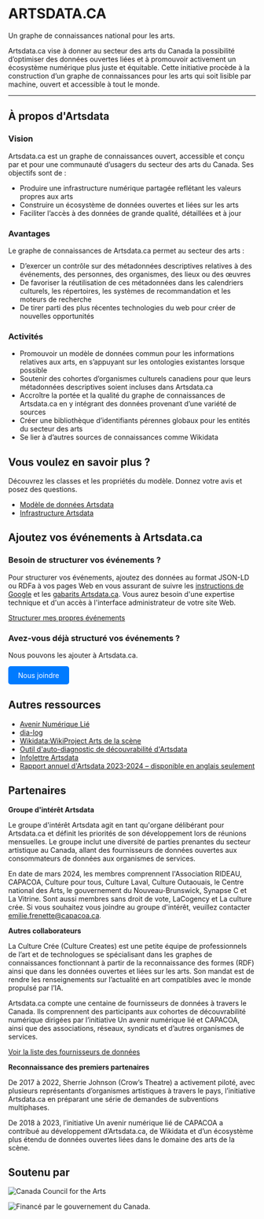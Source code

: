 # ARTSDATA.CA

Un graphe de connaissances national pour les arts.

Artsdata.ca vise à donner au secteur des arts du Canada la possibilité d’optimiser des données ouvertes liées et à promouvoir activement un écosystème numérique plus juste et équitable. Cette initiative procède à la construction d’un graphe de connaissances pour les arts qui soit lisible par machine, ouvert et accessible à tout le monde.

---

## À propos d'Artsdata

### Vision

Artsdata.ca est un graphe de connaissances ouvert, accessible et conçu par et pour une communauté d’usagers du secteur des arts du Canada. Ses objectifs sont de :

- Produire une infrastructure numérique partagée  reflétant les valeurs propres aux arts
- Construire un écosystème de données ouvertes et liées sur les arts
- Faciliter l’accès à des données de grande qualité, détaillées et à jour

### Avantages

Le graphe de connaissances de Artsdata.ca permet au secteur des arts :

- D’exercer un contrôle sur des métadonnées descriptives relatives à des événements, des personnes, des organismes, des lieux ou des œuvres
- De favoriser la réutilisation de ces métadonnées dans les calendriers culturels, les répertoires, les systèmes de recommandation et les moteurs de recherche
- De tirer parti des plus récentes technologies du web pour créer de nouvelles opportunités

### Activités

- Promouvoir un modèle de données commun pour les informations  relatives aux arts, en s’appuyant sur les ontologies existantes lorsque possible
- Soutenir des cohortes d’organismes culturels canadiens pour que leurs métadonnées descriptives soient incluses dans Artsdata.ca
- Accroître la portée et la qualité du graphe de connaissances de Artsdata.ca en y intégrant des données provenant d’une variété de sources
- Créer une bibliothèque d’identifiants pérennes globaux pour les entités du secteur des arts
- Se lier à d’autres sources de connaissances comme Wikidata

## Vous voulez en savoir plus ?

Découvrez les classes et les propriétés du modèle. Donnez votre avis et posez des questions.

- [Modèle de données Artsdata](https://culturecreates.github.io/artsdata-data-model/)
- [Infrastructure Artsdata](https://culturecreates.github.io/artsdata-data-model/architecture/overview.html)

## Ajoutez vos événements à Artsdata.ca

### Besoin de structurer vos événements ?

Pour structurer vos événements, ajoutez des données au format JSON-LD ou RDFa à vos pages Web en vous assurant de suivre les [instructions de Google](https://developers.google.com/search/docs/appearance/structured-data/event?hl=fr) et les [gabarits Artsdata.ca](https://culturecreates.github.io/artsdata-data-model/gabarits-jsonld/README.fr.html). Vous aurez besoin d'une expertise technique et d'un accès à l'interface administrateur de votre site Web. 

[Structurer mes propres événements](https://culturecreates.github.io/artsdata-data-model/gabarits-jsonld/README.fr.html)

### Avez-vous déjà structuré vos événements ?

Nous pouvons les ajouter à Artsdata.ca.

<!-- HTML button-like link -->
<a href="mailto:support@culturecreates.com?subject=Participation%20à%20Artsdata.ca&body=Mon%20site%20Web%20contient%20des%20données%20structurées.%20Veuillez%20l'ajouter%20à%20artsdata.ca." style="display: inline-block; padding: 10px 20px; color: white; background-color: #007BFF; text-decoration: none; border-radius: 5px;">Nous joindre</a>


## Autres ressources

- [Avenir Numérique Lié](https://linkeddigitalfuture.ca/fr/accueil/)
- [dia-log](https://dia-log.ca)
- [Wikidata:WikiProject Arts de la scène](https://www.wikidata.org/wiki/Wikidata:WikiProject_Performing_arts/fr)
- [Outil d'auto-diagnostic de découvrabilité d'Artsdata](https://form.jotform.com/230306144694049)
- [Infolettre Artsdata](https://mailchi.mp/53ff7a0a3ef0/stay-in-the-loop-restez-au-courant)
- [Rapport annuel d'Artsdata 2023-2024 – disponible en anglais seulement](https://docs.google.com/document/d/1kQM85gQx1A3KcUO26LRKq7aVo2RB7W5ylbRHYjqUoIU/edit?usp=share_link)

## Partenaires

**Groupe d'intérêt Artsdata**

Le groupe d'intérêt Artsdata agit en tant qu'organe délibérant pour Artsdata.ca et définit les priorités de son développement lors de réunions mensuelles. Le groupe inclut une diversité de parties prenantes du secteur artistique au Canada, allant des fournisseurs de données ouvertes aux consommateurs de données aux organismes de services.

En date de mars 2024, les membres comprennent l'Association RIDEAU, CAPACOA, Culture pour tous, Culture Laval, Culture Outaouais, le Centre national des Arts, le gouvernement du Nouveau-Brunswick, Synapse C et La Vitrine. Sont aussi membres sans droit de vote, LaCogency et La culture crée. Si vous souhaitez vous joindre au groupe d'intérêt, veuillez contacter emilie.frenette@capacoa.ca.

**Autres collaborateurs**

La Culture Crée (Culture Creates) est une petite équipe de professionnels de l’art et de technologues se spécialisant dans les graphes de connaissances fonctionnant à partir de la reconnaissance des formes (RDF) ainsi que dans les données ouvertes et liées sur les arts. Son mandat est de rendre les renseignements sur l’actualité en art compatibles avec le monde propulsé par l’IA.

Artsdata.ca compte une centaine de fournisseurs de données à travers le Canada. Ils comprennent des participants aux cohortes de découvrabilité numérique dirigées par l’initiative Un avenir numérique lié et CAPACOA, ainsi que des associations, réseaux, syndicats et d’autres organismes de services. 

[Voir la liste des fournisseurs de données](https://kg.artsdata.ca/fr/query/show?sparql=feeds_all&title=Data+Feeds)

**Reconnaissance des premiers partenaires**

De 2017 à 2022, Sherrie Johnson (Crow’s Theatre) a activement piloté, avec plusieurs représentants d’organismes artistiques à travers le pays, l’initiative Artsdata.ca en préparant une série de demandes de subventions multiphases.

De 2018 à 2023, l’initiative Un avenir numérique lié de CAPACOA a contribué au développement d’Artsdata.ca, de Wikidata et d’un écosystème plus étendu de données ouvertes liées dans le domaine des arts de la scène.

## Soutenu par

![Canada Council for the Arts](https://canadacouncil.ca/-/media/Images/CCA/Design_Elements/Logos/CCFA-logo-full-en.svg?la=en&hash=F297C9D9740B613B144255DF6A5FDE48869615EC)

![Financé par le gouvernement du Canada.](images/2li_FrEn_Wordmark_C_small.png)
